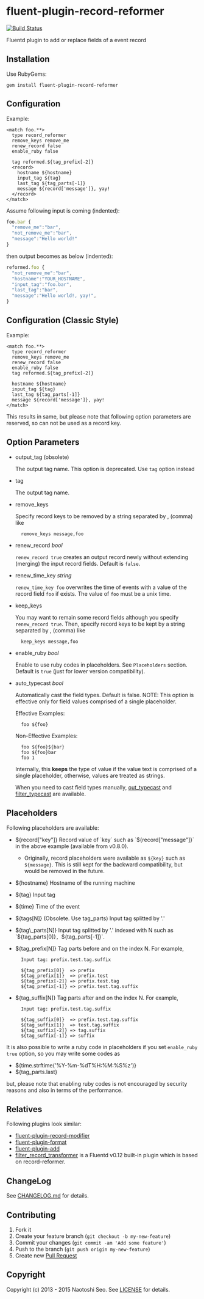 # fluent-plugin-record-reformer

[![Build Status](https://secure.travis-ci.org/sonots/fluent-plugin-record-reformer.png?branch=master)](http://travis-ci.org/sonots/fluent-plugin-record-reformer)

Fluentd plugin to add or replace fields of a event record

## Installation

Use RubyGems:

    gem install fluent-plugin-record-reformer

## Configuration

Example:

    <match foo.**>
      type record_reformer
      remove_keys remove_me
      renew_record false
      enable_ruby false
      
      tag reformed.${tag_prefix[-2]}
      <record>
        hostname ${hostname}
        input_tag ${tag}
        last_tag ${tag_parts[-1]}
        message ${record['message']}, yay!
      </record>
    </match>

Assume following input is coming (indented):

```js
foo.bar {
  "remove_me":"bar",
  "not_remove_me":"bar",
  "message":"Hello world!"
}
```

then output becomes as below (indented):

```js
reformed.foo {
  "not_remove_me":"bar",
  "hostname":"YOUR_HOSTNAME",
  "input_tag":"foo.bar",
  "last_tag":"bar",
  "message":"Hello world!, yay!",
}
```

## Configuration (Classic Style)

Example:

    <match foo.**>
      type record_reformer
      remove_keys remove_me
      renew_record false
      enable_ruby false
      tag reformed.${tag_prefix[-2]}
      
      hostname ${hostname}
      input_tag ${tag}
      last_tag ${tag_parts[-1]}
      message ${record['message']}, yay!
    </match>

This results in same, but please note that following option parameters are reserved, so can not be used as a record key.

## Option Parameters

- output_tag (obsolete)

    The output tag name. This option is deprecated. Use `tag` option instead

- tag

    The output tag name. 

- remove_keys

    Specify record keys to be removed by a string separated by , (comma) like

        remove_keys message,foo

- renew_record *bool*

    `renew_record true` creates an output record newly without extending (merging) the input record fields. Default is `false`.

- renew\_time\_key *string*

    `renew_time_key foo` overwrites the time of events with a value of the record field `foo` if exists. The value of `foo` must be a unix time.

- keep_keys

    You may want to remain some record fields although you specify `renew_record true`. Then, specify record keys to be kept by a string separated by , (comma) like

        keep_keys message,foo

- enable_ruby *bool*

    Enable to use ruby codes in placeholders. See `Placeholders` section.
    Default is `true` (just for lower version compatibility). 

- auto_typecast *bool*

    Automatically cast the field types. Default is false.
    NOTE: This option is effective only for field values comprised of a single placeholder. 

    Effective Examples:
    
        foo ${foo}
    
    Non-Effective Examples:
    
        foo ${foo}${bar}
        foo ${foo}bar
        foo 1
    
    Internally, this **keeps** the type of value if the value text is comprised of a single placeholder, otherwise, values are treated as strings. 
    
    When you need to cast field types manually, [out_typecast](https://github.com/tarom/fluent-plugin-typecast) and [filter_typecast](https://github.com/sonots/fluent-plugin-filter_typecast) are available. 

## Placeholders

Following placeholders are available:

* ${record["key"]} Record value of `key` such as `${record["message"]}` in the above example (available from v0.8.0).
  * Originally, record placeholders were available as `${key}` such as `${message}`. This is still kept for the backward compatibility, but would be removed in the future.
* ${hostname} Hostname of the running machine
* ${tag} Input tag
* ${time} Time of the event
* ${tags[N]} (Obsolete. Use tag\_parts) Input tag splitted by '.'
* ${tag\_parts[N]} Input tag splitted by '.' indexed with N such as `${tag_parts[0]}`, `${tag_parts[-1]}`. 
* ${tag\_prefix[N]} Tag parts before and on the index N. For example,

        Input tag: prefix.test.tag.suffix
        
        ${tag_prefix[0]}  => prefix
        ${tag_prefix[1]}  => prefix.test
        ${tag_prefix[-2]} => prefix.test.tag
        ${tag_prefix[-1]} => prefix.test.tag.suffix

* ${tag\_suffix[N]} Tag parts after and on the index N. For example,

        Input tag: prefix.test.tag.suffix
    
        ${tag_suffix[0]}  => prefix.test.tag.suffix
        ${tag_suffix[1]}  => test.tag.suffix
        ${tag_suffix[-2]} => tag.suffix
        ${tag_suffix[-1]} => suffix

It is also possible to write a ruby code in placeholders if you set `enable_ruby true` option, so you may write some codes as

* ${time.strftime('%Y-%m-%dT%H:%M:%S%z')}
* ${tag\_parts.last}

but, please note that enabling ruby codes is not encouraged by security reasons and also in terms of the performance.

## Relatives

Following plugins look similar:

* [fluent-plugin-record-modifier](https://github.com/repeatedly/fluent-plugin-record-modifier)
* [fluent-plugin-format](https://github.com/mach/fluent-plugin-format)
* [fluent-plugin-add](https://github.com/yu-yamada/fluent-plugin-add)
* [filter_record_transformer](http://docs.fluentd.org/v0.12/articles/filter_record_transformer) is a Fluentd v0.12 built-in plugin which is based on record-reformer.

## ChangeLog

See [CHANGELOG.md](CHANGELOG.md) for details.

## Contributing

1. Fork it
2. Create your feature branch (`git checkout -b my-new-feature`)
3. Commit your changes (`git commit -am 'Add some feature'`)
4. Push to the branch (`git push origin my-new-feature`)
5. Create new [Pull Request](../../pull/new/master)

## Copyright

Copyright (c) 2013 - 2015 Naotoshi Seo. See [LICENSE](LICENSE) for details.
